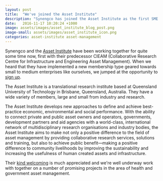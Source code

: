 ```yaml
---
layout: post
title:  "We've joined the Asset Institute"
description: "Synengco has joined the Asset Institute as the first SME solution provider"
date:   2016-11-17 10:20:24 +1000
image: assets/images/asset_institute_blog_post.png
image-small: assets/images/asset_institute_icon.png
categories: asset-institute asset-management
---
```


Synengco and the [Asset Institute](http://assetinstitute.com/) have been working
together for quite some time now, first with their predecessor CIEAM
(Collaborative Research Centre for Infrastructure and Engineering Asset
Management). When we heard that they have implemented a new membership type
geared towards small to medium enterprises like ourselves, we jumped at the
opportunity to [sign up](http://assetinstitute.com/become-a-member/).

The Asset Institute is a translational research institute based at Queensland
University of Technology in Brisbane, Queensland, Australia. They have a wide
variety of members, large and small from industry and research.

The Asset Institute develops new approaches to define and achieve best-practice
economic, environmental and social performance. With the ability to connect
private and public asset owners and operators, governments, development partners
and aid agencies with a world-class, international network of multidisciplinary
research organisations and industry bodies, the Asset Institute aims to make not
only a positive difference to the field of asset management by providing
collaborative research services, solutions and training, but also to achieve
public benefit—making a positive difference to community livelihoods by
improving the sustainability and increasing the usefulness of human created
assets and infrastructure.

Their [kind welcoming](http://assetinstitute.com/199/) is much appreciated and
we're well underway work with together on a number of promising projects in the
area of health and government asset management.
